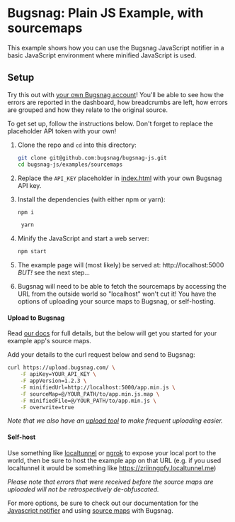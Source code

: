 # Bugsnag: Plain JS Example, with sourcemaps

This example shows how you can use the Bugsnag JavaScript notifier in a basic
JavaScript environment where minified JavaScript is used.

## Setup

Try this out with [your own Bugsnag account](https://app.bugsnag.com/user/new)!
You'll be able to see how the errors are reported in the dashboard, how breadcrumbs
are left, how errors are grouped and how they relate to the original source.

To get set up, follow the instructions below. Don't forget to replace the placeholder
API token with your own!

1. Clone the repo and `cd` into this directory:
    ```sh
    git clone git@github.com:bugsnag/bugsnag-js.git
    cd bugsnag-js/examples/sourcemaps
    ```

1. Replace the `API_KEY` placeholder in [index.html](index.html) with your own Bugsnag API key.

1. Install the dependencies (with either npm or yarn):
    ```sh
    npm i
    ```
    ```sh
     yarn
    ```

1. Minify the JavaScript and start a web server:
    ```sh
    npm start
    ```
1. The example page will (most likely) be served at: http://localhost:5000 _BUT!_ see the next step…

1. Bugsnag will need to be able to fetch the sourcemaps by accessing the URL from the outside world so "localhost" won't cut it!  You have the options of uploading your source maps to Bugsnag, or self-hosting.

#### Upload to Bugsnag

Read [our docs](https://docs.bugsnag.com/api/js-source-map-upload/) for full details, but the below will get you started for your example app's source maps.

Add your details to the curl request below and send to Bugsnag:
```sh
curl https://upload.bugsnag.com/ \
    -F apiKey=YOUR_API_KEY \
    -F appVersion=1.2.3 \
    -F minifiedUrl=http://localhost:5000/app.min.js \
    -F sourceMap=@/YOUR_PATH/to/app.min.js.map \
    -F minifiedFile=@/YOUR_PATH/to/app.min.js \
    -F overwrite=true
```

*Note that we also have an [upload tool](https://docs.bugsnag.com/platforms/browsers/js/source-maps/#upload-tool) to make frequent uploading easier.*

#### Self-host

Use something like [localtunnel](https://localtunnel.github.io/www/) or [ngrok](https://ngrok.com/) to expose your local port to the world, then be sure to host the example app on that URL (e.g. if you used localtunnel it would be something like https://zriinngpfy.localtunnel.me)

*Please note that errors that were received before the source maps are uploaded will not be retrospectively de-obfuscated.*


For more options, be sure to check out our documentation for the [Javascript notifier](https://docs.bugsnag.com/platforms/browsers/js/)  and using [source maps](https://docs.bugsnag.com/platforms/browsers/js/source-maps/) with Bugsnag.

